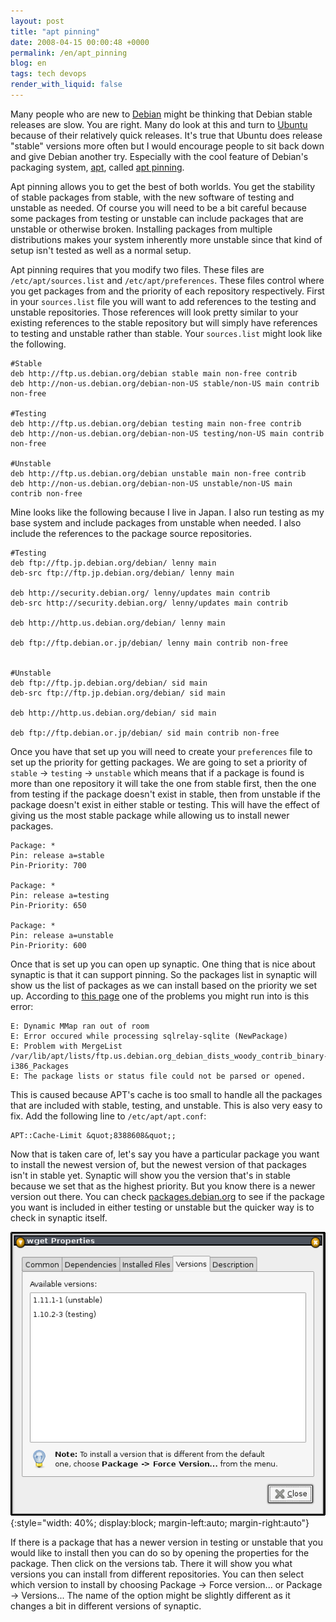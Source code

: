 ```yaml
---
layout: post
title: "apt pinning"
date: 2008-04-15 00:00:48 +0000
permalink: /en/apt_pinning
blog: en
tags: tech devops
render_with_liquid: false
---
```


Many people who are new to [Debian](http://www.debian.org/) might be thinking
that Debian stable releases are slow. You are right. Many do look at this and
turn to [Ubuntu](http://www.ubuntu.com/) because of their relatively quick
releases. It's true that Ubuntu does release "stable" versions more often but I
would encourage people to sit back down and give Debian another try. Especially
with the cool feature of Debian's packaging system,
[apt](http://en.wikipedia.org/wiki/Advanced_Packaging_Tool), called [apt
pinning](http://wiki.debian.org/AptPinning).

Apt pinning allows you to get the best of both worlds. You get the stability of
stable packages from stable, with the new software of testing and unstable as
needed. Of course you will need to be a bit careful because some packages from
testing or unstable can include packages that are unstable or otherwise broken.
Installing packages from multiple distributions makes your system inherently
more unstable since that kind of setup isn't tested as well as a normal
setup.

Apt pinning requires that you modify two files. These files are
`/etc/apt/sources.list` and `/etc/apt/preferences`. These files control where
you get packages from and the priority of each repository respectively. First
in your `sources.list` file you will want to add references to the testing and
unstable repositories. Those references will look pretty similar to your
existing references to the stable repository but will simply have references to
testing and unstable rather than stable. Your `sources.list` might look
like the following.

```text
#Stable
deb http://ftp.us.debian.org/debian stable main non-free contrib
deb http://non-us.debian.org/debian-non-US stable/non-US main contrib non-free

#Testing
deb http://ftp.us.debian.org/debian testing main non-free contrib
deb http://non-us.debian.org/debian-non-US testing/non-US main contrib non-free

#Unstable
deb http://ftp.us.debian.org/debian unstable main non-free contrib
deb http://non-us.debian.org/debian-non-US unstable/non-US main contrib non-free
```

Mine looks like the following because I live in Japan. I also run testing as my
base system and include packages from unstable when needed. I also include the
references to the package source repositories.

```text
#Testing
deb ftp://ftp.jp.debian.org/debian/ lenny main
deb-src ftp://ftp.jp.debian.org/debian/ lenny main

deb http://security.debian.org/ lenny/updates main contrib
deb-src http://security.debian.org/ lenny/updates main contrib

deb http://http.us.debian.org/debian/ lenny main

deb ftp://ftp.debian.or.jp/debian/ lenny main contrib non-free


#Unstable
deb ftp://ftp.jp.debian.org/debian/ sid main
deb-src ftp://ftp.jp.debian.org/debian/ sid main

deb http://http.us.debian.org/debian/ sid main

deb ftp://ftp.debian.or.jp/debian/ sid main contrib non-free
```

Once you have that set up you will need to create your `preferences` file to
set up the priority for getting packages. We are going to set a priority of
`stable` -> `testing` -> `unstable` which means that if a package is found is
more than one repository it will take the one from stable first, then the one
from testing if the package doesn't exist in stable, then from unstable if the
package doesn't exist in either stable or testing. This will have the effect of
giving us the most stable package while allowing us to install newer packages.

```text
Package: *
Pin: release a=stable
Pin-Priority: 700

Package: *
Pin: release a=testing
Pin-Priority: 650

Package: *
Pin: release a=unstable
Pin-Priority: 600
```

Once that is set up you can open up synaptic. One thing that is nice about
synaptic is that it can support pinning. So the packages list in synaptic will
show us the list of packages as we can install based on the priority we set up.
According to [this page](http://jaqque.sbih.org/kplug/apt-pinning.html) one of
the problems you might run into is this error:

```text
E: Dynamic MMap ran out of room
E: Error occured while processing sqlrelay-sqlite (NewPackage)
E: Problem with MergeList /var/lib/apt/lists/ftp.us.debian.org_debian_dists_woody_contrib_binary-i386_Packages
E: The package lists or status file could not be parsed or opened.
```

This is caused because APT's cache is too small to handle all the packages
that are included with stable, testing, and unstable. This is also very easy to
fix. Add the following line to `/etc/apt/apt.conf`:

```text
APT::Cache-Limit &quot;8388608&quot;;
```

Now that is taken care of, let's say you have a particular package you want
to install the newest version of, but the newest version of that packages isn't
in stable yet. Synaptic will show you the version that's in stable because we
set that as the highest priority. But you know there is a newer version out
there. You can check [packages.debian.org](http://packages.debian.org/) to see
if the package you want is included in either testing or unstable but the
quicker way is to check in synaptic itself.

![](/assets/images/gallery/wget.png){:style="width: 40%; display:block; margin-left:auto; margin-right:auto"}

If there is a package that has a newer version in testing or unstable that you
would like to install then you can do so by opening the properties for the
package. Then click on the versions tab. There it will show you what versions
you can install from different repositories. You can then select which version
to install by choosing Package -> Force version... or Package -> Versions...
The name of the option might be slightly different as it changes a bit in
different versions of synaptic.

